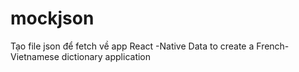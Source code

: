 # mockjson
Tạo file json để fetch về app React -Native
Data to create a French-Vietnamese dictionary application
